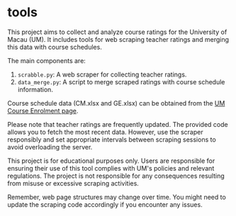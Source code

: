 # tools

This project aims to collect and analyze course ratings for the University of Macau (UM). It includes tools for web scraping teacher ratings and merging this data with course schedules.

The main components are:
1. `scrabble.py`: A web scraper for collecting teacher ratings.
2. `data_merge.py`: A script to merge scraped ratings with course schedule information.

Course schedule data (CM.xlsx and GE.xlsx) can be obtained from the [UM Course Enrolment page](https://reg.um.edu.mo/current-students/enrolment-and-examinations/course-enrolment/class-schedule/).

Please note that teacher ratings are frequently updated. The provided code allows you to fetch the most recent data. However, use the scraper responsibly and set appropriate intervals between scraping sessions to avoid overloading the server.

This project is for educational purposes only. Users are responsible for ensuring their use of this tool complies with UM's policies and relevant regulations. The project is not responsible for any consequences resulting from misuse or excessive scraping activities.

Remember, web page structures may change over time. You might need to update the scraping code accordingly if you encounter any issues.
